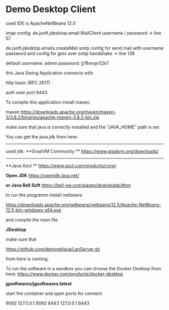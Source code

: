 
Demo Desktop Client
============================================================

used IDE is ApacheNetBeans 12.0


imap config:
de.jsoft.jdesktop.email.MailClient
username / password
-> line 57

de.jsoft.jdesktop.emails.createMail
smtp config for send mail with username password and config for gmx 
over smtp handshake
-> line 138


default username: admin
        password: jj78mvpr52k1



this Java Swing Application connects with 

http basic (RFC 2617) 

auth over port 8443.





To compile this application install maven.

maven
https://downloads.apache.org/maven/maven-3/3.8.2/binaries/apache-maven-3.8.2-bin.zip

make sure that java is correctly installed and the "JAVA_HOME" path is set.

You can get the java jdk from here:

----------------------------------------------

used jdk:
**GraalVM Community **
https://www.graalvm.org/downloads/

----------------------------------------------

**Java Azul **
https://www.azul.com/products/core/

**Open JDK**
https://openjdk.java.net/

**or Java Bell Soft**
https://bell-sw.com/pages/downloads/#mn



to run the programm install netbeans

https://downloads.apache.org/netbeans/netbeans/12.5/Apache-NetBeans-12.5-bin-windows-x64.exe

and compile the main file 

**JDesktop**



make sure that 

https://github.com/demogitjava/LanServer.git

from here is running.



To run the software in a sandbox you can choose the Docker Desktop from here:
https://www.docker.com/products/docker-desktop


**jgsoftwares/jgsoftwares:latest** 

start the container and open ports for connect:

9092 127.0.0.1 9092
8443 127.0.0.1 8443











